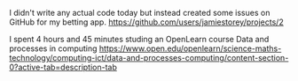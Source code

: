 I didn't write any actual code today but instead created some issues on GitHub for my betting app.
https://github.com/users/jamiestorey/projects/2

I spent 4 hours and 45 minutes studing an OpenLearn course Data and processes in computing
https://www.open.edu/openlearn/science-maths-technology/computing-ict/data-and-processes-computing/content-section-0?active-tab=description-tab
